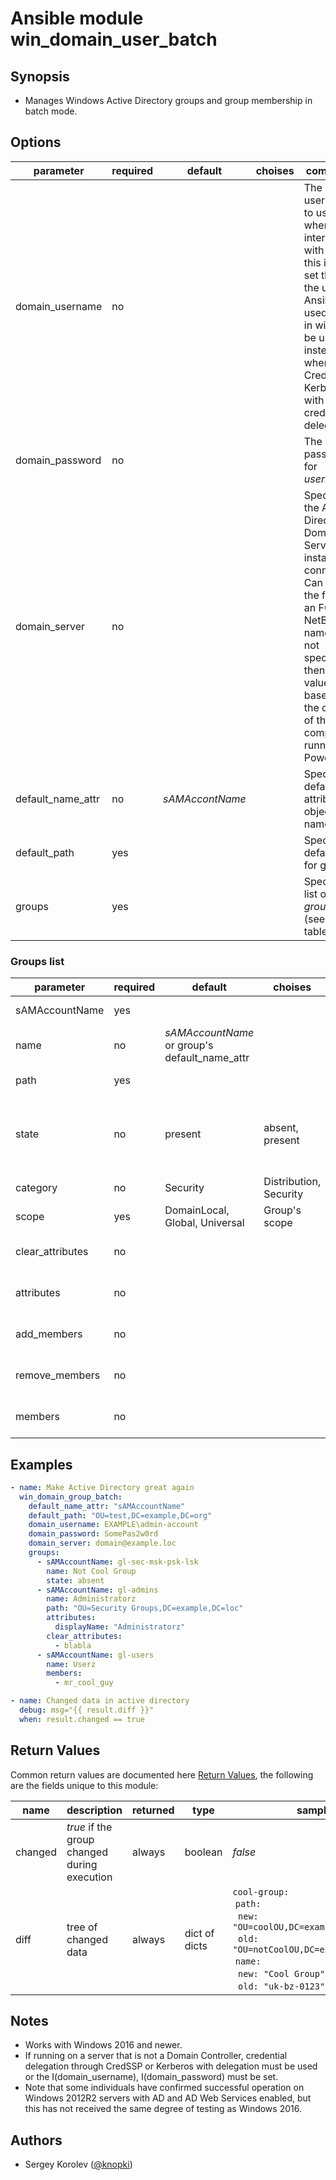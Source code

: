 # Ansible module win_domain_user_batch

## Synopsis

* Manages Windows Active Directory groups and group membership in batch mode.

## Options
| parameter  | required | default | choises | comments |
|---|---|---|---|---|
| domain_username | no |   |   | The username to use when interacting with AD. If this is not set then the user Ansible used to log in with will be used instead when using CredSSP or Kerberos with credential delegation. |
| domain_password | no |   |   | The password for *username* |
| domain_server | no |   |   | Specifies the Active Directory Domain Services instance to connect to. Can be in the form of an FQDN or NetBIOS name. If not specified then the value is based on the domain of the computer running PowerShell.  |
| default_name_attr | no | *sAMAccontName* | | Specifies default attribute for object name |
| default_path | yes | | | Specifies default OU for groups |
| groups | yes | | | Specifies list of *groups* (see next table) |

### Groups list
| parameter  | required | default | choises | comments |
|---|---|---|---|---|
| sAMAccountName | yes | | | Specifies group's sAMAccountName |
| name | no | *sAMAccountName* or group's default_name_attr | | Specifies object's name |
| path | yes | | | Specifies object's path |
| state | no | present | absent, present | When *present*, creates or updates the user account.  When *absent*, removes the user account if it exists. |
| category | no | Security | Distribution, Security | Group's category |
| scope | yes | DomainLocal, Global, Universal | Group's scope |
| clear_attributes | no | | | Specifies list of attributes to be cleared |
| attributes | no | | | A dict of custom LDAP attributes to set on the user. |
| add_members | no | | | A list of members (sAMAccountName) to be added |
| remove_members | no | | | A list of members (sAMAccountName) to be removed |
| members | no | | | A list of members (sAMAccountName) to be synced |

## Examples

```yaml
- name: Make Active Directory great again
  win_domain_group_batch:
    default_name_attr: "sAMAccountName"
    default_path: "OU=test,DC=example,DC=org"
    domain_username: EXAMPLE\admin-account
    domain_password: SomePas2w0rd
    domain_server: domain@example.loc
    groups:
      - sAMAccountName: gl-sec-msk-psk-lsk
        name: Not Cool Group
        state: absent
      - sAMAccountName: gl-admins
        name: Administratorz
        path: "OU=Security Groups,DC=example,DC=loc"
        attributes:
          displayName: "Administratorz"
        clear_attributes:
          - blabla
      - sAMAccountName: gl-users
        name: Userz
        members:
          - mr_cool_guy

- name: Changed data in active directory
  debug: msg="{{ result.diff }}"
  when: result.changed == true
```

## Return Values
Common return values are documented here [Return Values](http://docs.ansible.com/ansible/latest/common_return_values.html), the following are the fields unique to this module:

| name | description | returned | type | sample |
|--|--|--|--|--|
| changed | *true* if the group changed during execution | always | boolean | *false* |
| diff | tree of changed data | always | dict of dicts | `cool-group:`<br>&nbsp;`path:`<br>&nbsp;&nbsp;`new: "OU=coolOU,DC=example,DC=loc"`<br>&nbsp;&nbsp;`old: "OU=notCoolOU,DC=example,DC=loc"`<br>&nbsp;`name:`<br>&nbsp;&nbsp;`new: "Cool Group"`<br>&nbsp;&nbsp;`old: "uk-bz-0123"` |

## Notes
* Works with Windows 2016 and newer.
* If running on a server that is not a Domain Controller, credential
    delegation through CredSSP or Kerberos with delegation must be used or the
    I(domain_username), I(domain_password) must be set.
* Note that some individuals have confirmed successful operation on Windows
    2012R2 servers with AD and AD Web Services enabled, but this has not
    received the same degree of testing as Windows 2016.

## Authors
 * Sergey Korolev ([@knopki](http://github.com/knopki))


